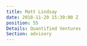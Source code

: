 ```yaml
---
title: Matt Lindsay
date: 2018-11-20 15:39:00 Z
position: 55
Details: Quantified Ventures
Section: advisory
---
```



